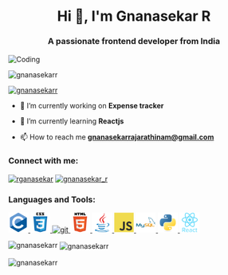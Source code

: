 <h1 align="center">Hi 👋, I'm Gnanasekar R</h1>
<h3 align="center">A passionate frontend developer from India</h3>
<img align="center" alt="Coding" width="600" height="300"  src="https://media0.giphy.com/media/v1.Y2lkPTc5MGI3NjExNGdycXlwandpdXljNnFwMWNvdjc3a3o2ZHdnNml6NTc1czI1NGd2ZyZlcD12MV9naWZzX3NlYXJjaCZjdD1n/qgQUggAC3Pfv687qPC/giphy.gif">

<p align="left"> <img src="https://komarev.com/ghpvc/?username=gnanasekarr&label=Profile%20views&color=0e75b6&style=flat" alt="gnanasekarr" /> </p>

<p align="left"> <a href="https://github.com/ryo-ma/github-profile-trophy"><img src="https://github-profile-trophy.vercel.app/?username=gnanasekarr" alt="gnanasekarr" /></a> </p>

- 🔭 I’m currently working on **Expense tracker**

- 🌱 I’m currently learning **Reactjs**

- 📫 How to reach me **gnanasekarrajarathinam@gmail.com**

<h3 align="left">Connect with me:</h3>
<p align="left">
<a href="https://linkedin.com/in/rganasekar" target="blank"><img align="center" src="https://raw.githubusercontent.com/rahuldkjain/github-profile-readme-generator/master/src/images/icons/Social/linked-in-alt.svg" alt="rganasekar" height="30" width="40" /></a>
<a href="https://www.leetcode.com/gnanasekar_r" target="blank"><img align="center" src="https://raw.githubusercontent.com/rahuldkjain/github-profile-readme-generator/master/src/images/icons/Social/leet-code.svg" alt="gnanasekar_r" height="30" width="40" /></a>
</p>

<h3 align="left">Languages and Tools:</h3>
<p align="left"> <a href="https://www.cprogramming.com/" target="_blank" rel="noreferrer"> <img src="https://raw.githubusercontent.com/devicons/devicon/master/icons/c/c-original.svg" alt="c" width="40" height="40"/> </a> <a href="https://www.w3schools.com/css/" target="_blank" rel="noreferrer"> <img src="https://raw.githubusercontent.com/devicons/devicon/master/icons/css3/css3-original-wordmark.svg" alt="css3" width="40" height="40"/> </a> <a href="https://git-scm.com/" target="_blank" rel="noreferrer"> <img src="https://www.vectorlogo.zone/logos/git-scm/git-scm-icon.svg" alt="git" width="40" height="40"/> </a> <a href="https://www.w3.org/html/" target="_blank" rel="noreferrer"> <img src="https://raw.githubusercontent.com/devicons/devicon/master/icons/html5/html5-original-wordmark.svg" alt="html5" width="40" height="40"/> </a> <a href="https://www.java.com" target="_blank" rel="noreferrer"> <img src="https://raw.githubusercontent.com/devicons/devicon/master/icons/java/java-original.svg" alt="java" width="40" height="40"/> </a> <a href="https://developer.mozilla.org/en-US/docs/Web/JavaScript" target="_blank" rel="noreferrer"> <img src="https://raw.githubusercontent.com/devicons/devicon/master/icons/javascript/javascript-original.svg" alt="javascript" width="40" height="40"/> </a> <a href="https://www.mysql.com/" target="_blank" rel="noreferrer"> <img src="https://raw.githubusercontent.com/devicons/devicon/master/icons/mysql/mysql-original-wordmark.svg" alt="mysql" width="40" height="40"/> </a> <a href="https://www.python.org" target="_blank" rel="noreferrer"> <img src="https://raw.githubusercontent.com/devicons/devicon/master/icons/python/python-original.svg" alt="python" width="40" height="40"/> </a> <a href="https://reactjs.org/" target="_blank" rel="noreferrer"> <img src="https://raw.githubusercontent.com/devicons/devicon/master/icons/react/react-original-wordmark.svg" alt="react" width="40" height="40"/> </a> </p>

<p><img align="left" src="https://github-readme-stats.vercel.app/api/top-langs?username=gnanasekarr&show_icons=true&locale=en&layout=compact" alt="gnanasekarr" /></p>

<p>&nbsp;<img align="center" src="https://github-readme-stats.vercel.app/api?username=gnanasekarr&show_icons=true&locale=en" alt="gnanasekarr" /></p>

<p><img align="center" src="https://github-readme-streak-stats.herokuapp.com/?user=gnanasekarr&" alt="gnanasekarr" /></p>
